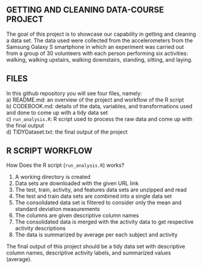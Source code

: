 GETTING AND CLEANING DATA-COURSE PROJECT
----------------------------------------

The goal of this project is to showcase our capability in getting and
cleaning a data set. The data used were collected from the
accelerometers from the Samsung Galaxy S smartphone in which an
experiment was carried out from a group of 30 volunteers with each
person performing six activities: walking, walking upstairs, walking
downstairs, standing, sitting, and laying.

FILES
-----

In this github repository you will see four files, namely:  
a) README.md: an overview of the project and workflow of the R script  
b) CODEBOOK.md: details of the data, variables, and transformations used
and done to come up with a tidy data set  
c) `run_analysis.R`: R script used to process the raw data and come up
with the final output  
d) TIDYDataset.txt: the final output of the project

R SCRIPT WORKFLOW
-----------------

How Does the R script (`run_analysis.R`) works?

1.  A working directory is created
2.  Data sets are downloaded with the given URL link
3.  The test, train, activity, and features data sets are unzipped and
    read
4.  The test and train data sets are combined into a single data set
5.  The consolidated data set is filtered to consider only the mean and
    standard deviation measurements
6.  The columns are given descriptive column names
7.  The consolidated data is merged with the activity data to get
    respective activity descriptions
8.  The data is summarized by average per each subject and activity

The final output of this project should be a tidy data set with
descriptive column names, descriptive activity labels, and summarized
values (average).
